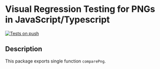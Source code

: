 

# Visual Regression Testing for PNGs in JavaScript/Typescript

[![Tests on push](https://github.com/dichovsky/png-visual-compare/actions/workflows/main.yml/badge.svg?branch=main&event=public)](https://github.com/dichovsky/png-visual-compare/actions/workflows/main.yml)


## Description

This package exports single function `comparePng`. 
